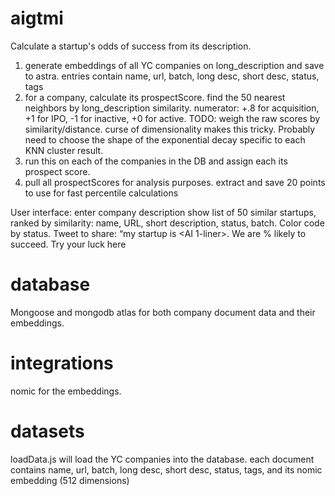 # aigtmi

Calculate a startup's odds of success from its description.

1. generate embeddings of all YC companies on long_description and save to astra. entries contain name, url, batch, long desc, short desc, status, tags
2. for a company, calculate its prospectScore. find the 50 nearest neighbors by long_description similarity. numerator: +.8 for acquisition, +1 for IPO, -1 for inactive, +0 for active. TODO: weigh the raw scores by similarity/distance. curse of dimensionality makes this tricky. Probably need to choose the shape of the exponential decay specific to each KNN cluster result.
3. run this on each of the companies in the DB and assign each its prospect score.
4. pull all prospectScores for analysis purposes. extract and save 20 points to use for fast percentile calculations

User interface:
enter company description
show list of 50 similar startups, ranked by similarity: name, URL, short description, status, batch. Color code by status.
Tweet to share: “my startup is <AI 1-liner>. We are <x>% likely to succeed. Try your luck here <link>

# database

Mongoose and mongodb atlas for both company document data and their embeddings.

# integrations

nomic for the embeddings.

# datasets

loadData.js will load the YC companies into the database. each document contains name, url, batch, long desc, short desc, status, tags, and its nomic embedding (512 dimensions)
